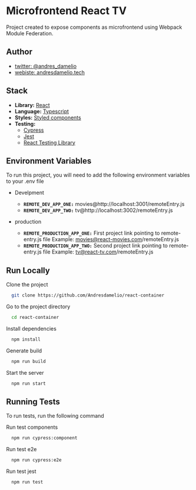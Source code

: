 # Microfrontend React TV

Project created to expose components as microfrontend using Webpack Module Federation.

## Author

- [twitter: @andres_damelio](https://twitter.com/andres_damelio)
- [webiste: andresdamelio.tech](https://www.andresdamelio.tech)

## Stack

- **Library:** [React](https://es.reactjs.org/)
- **Language:** [Typescript](https://www.typescriptlang.org/)
- **Styles:** [Styled components](https://styled-components.com/)
- **Testing:**
  - [Cypress](https://www.cypress.io/)
  - [Jest](https://jestjs.io/)
  - [React Testing Library](https://testing-library.com/docs/react-testing-library/intro/)

## Environment Variables

To run this project, you will need to add the following environment variables to your .env file

- Develpment

  - **`REMOTE_DEV_APP_ONE:`** movies@http://localhost:3001/remoteEntry.js
  - **`REMOTE_DEV_APP_TWO:`** tv@http://localhost:3002/remoteEntry.js

- production
  - **`REMOTE_PRODUCTION_APP_ONE:`** First project link pointing to remote-entry.js file Example: movies@react-movies.com/remoteEntry.js
  - **`REMOTE_PRODUCTION_APP_TWO:`** Second project link pointing to remote-entry.js file Example: tv@react-tv.com/remoteEntry.js

## Run Locally

Clone the project

```bash
  git clone https://github.com/Andresdamelio/react-container
```

Go to the project directory

```bash
  cd react-container
```

Install dependencies

```bash
  npm install
```

Generate build

```bash
  npm run build
```

Start the server

```bash
  npm run start
```

## Running Tests

To run tests, run the following command

Run test components

```bash
  npm run cypress:component
```

Run test e2e

```bash
  npm run cypress:e2e
```

Run test jest

```bash
  npm run test
```
